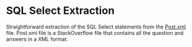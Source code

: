 # SQL Select Extraction
Straightforward extraction of the SQL Select statements from the [Post.xml](https://archive.org/download/stackexchange/stackoverflow.com-Posts.7z) file. Post.xml file is a StackOverflow file that contains all the question and answers in a XML format.
